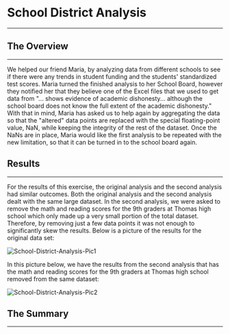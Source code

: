 # School District Analysis
---------------------------------------------------------------------------------

## The Overview
---------------------------------------------------------------------------------
 We helped our friend Maria, by analyzing data from different schools to see if there were any trends in student funding 
and the students' standardized test scores. Maria turned the finished analysis to her School Board, however they notified 
her that they believe one of the Excel files that we used to get data from "... shows evidence of academic dishonesty... 
although the school board does not know the full extent of the academic dishonesty." With that in mind, Maria has asked us 
to help again by aggregating the data so that the "altered" data points are replaced with the special floating-point value,
NaN, while keeping the integrity of the rest of the dataset. Once the NaNs are in place, Maria would like the first analysis
to be repeated with the new limitation, so that it can be turned in to the school board again.

## Results
---------------------------------------------------------------------------------
 For the results of this exercise, the original analysis and the second analysis had similar outcomes. Both the original 
 analysis and the second analysis dealt with the same large dataset. In the second analysis, we were asked to remove the 
 math and reading scores for the 9th graders at Thomas high school which only made up a very small portion of the total 
 dataset. Therefore, by removing just a few data points it was not enough to significantly skew the results. 
 Below is a picture of the results for the original data set:
 
![School-District-Analysis-Pic1](https://user-images.githubusercontent.com/98980993/175832702-4366d2d9-d811-492c-95cb-360cd5f364ef.png)

In this picture below, we have the results from the second analysis that has the math and reading scores for the 9th 
graders at Thomas high school removed from the same dataset:

![School-District-Analysis-Pic2](https://user-images.githubusercontent.com/98980993/175832848-fa3ffe6a-5d91-44a8-a2b7-9af7c72507b5.png)

## The Summary
---------------------------------------------------------------------------------

